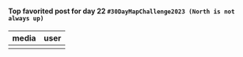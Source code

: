 #### Top favorited post for day 22 `#30DayMapChallenge2023 (North is not always up)`
| media | user | 
|-------|------|
|  |  |